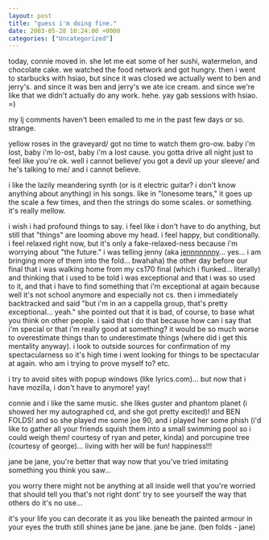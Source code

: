 ```yaml
---
layout: post
title: "guess i'm doing fine."
date: 2003-05-28 10:24:00 +0000
categories: ["Uncategorized"]
---
```


today, connie moved in. she let me eat some of her sushi, watermelon, and chocolate cake. we watched the food network and got hungry. then i went to starbucks with hsiao, but since it was closed we actually went to ben and jerry's. and since it was ben and jerry's we ate ice cream. and since we're like that we didn't actually do any work. hehe. yay gab sessions with hsiao. =)

my lj comments haven't been emailed to me in the past few days or so. strange.

yellow roses in the graveyard/ got no time to watch them gro-ow.
baby i'm lost, baby i'm lo-ost, baby i'm a lost cause.
you gotta drive all night just to feel like you're ok.
well i cannot believe/ you got a devil up your sleeve/ and he's talking to me/ and i cannot believe.

i like the lazily meandering synth (or is it electric guitar? i don't know anything about anything) in his songs. like in "lonesome tears," it goes up the scale a few times, and then the strings do some scales. or something. it's really mellow.

i wish i had profound things to say. i feel like i don't have to do anything, but still that "things" are looming above my head. i feel happy, but conditionally. i feel relaxed right now, but it's only a fake-relaxed-ness because i'm worrying about "the future." i was telling jenny (aka [jennnnnnny](http://jennnnnnny.livejournal.com/)... yes... i am bringing more of them into the fold... bwahaha) the other day before our final that i was walking home from my cs170 final (which i flunked... literally) and thinking that i used to be told i was exceptional and that i was so used to it, and that i have to find something that i'm exceptional at again because well it's not school anymore and especially not cs. then i immediately backtracked and said "but i'm in an a cappella group, that's pretty exceptional... yeah." she pointed out that it is bad, of course, to base what you think on other people. i said that i do that because how can i say that i'm special or that i'm really good at something? it would be so much worse to overestimate things than to underestimate things (where did i get this mentality anyway). i look to outside sources for confirmation of my spectacularness so it's high time i went looking for things to be spectacular at again. who am i trying to prove myself to? etc.

i try to avoid sites with popup windows (like lyrics.com)... but now that i have mozilla, i don't have to anymore! yay!

connie and i like the same music. she likes guster and phantom planet (i showed her my autographed cd, and she got pretty excited)! and BEN FOLDS! and so she played me some joe 90, and i played her some phish (i'd like to gather all your friends squish them into a small swimming pool so i could weigh them! courtesy of ryan and peter, kinda) and porcupine tree (courtesy of george)... living with her will be fun! happiness!!!

jane be jane, you're better that way
now that you've tried imitating something
you think you saw...

you worry there might not be anything at all inside
well that you're worried
that should tell you that's not right 
dont' try to see yourself the way that others do
it's no use... 

it's your life
you can decorate it as you like
beneath the painted armour in your eyes 
the truth still shines 
jane be jane.
jane be jane. (ben folds - jane)
